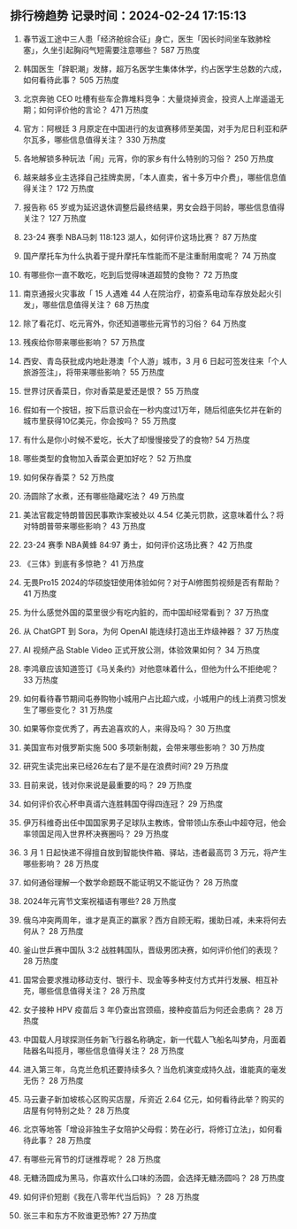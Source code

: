 
## 排行榜趋势 记录时间：2024-02-24 17:15:13
  
  1. 春节返工途中三人患「经济舱综合征」身亡，医生「因长时间坐车致肺栓塞」，久坐引起胸闷气短需要注意哪些？ 587 万热度
    
  2. 韩国医生「辞职潮」发酵，超万名医学生集体休学，约占医学生总数的六成，如何看待此事？ 505 万热度
    
  3. 北京奔驰 CEO 吐槽有些车企靠堆料竞争：大量烧掉资金，投资人上岸遥遥无期；如何评价他的言论？ 471 万热度
    
  4. 官方：阿根廷 3 月原定在中国进行的友谊赛移师至美国，对手为尼日利亚和萨尔瓦多，哪些信息值得关注？ 330 万热度
    
  5. 各地解锁多种玩法「闹」元宵，你的家乡有什么特别的习俗？ 250 万热度
    
  6. 越来越多业主选择自己挂牌卖房，「本人直卖，省十多万中介费」，哪些信息值得关注？ 172 万热度
    
  7. 报告称 65 岁或为延迟退休调整后最终结果，男女会趋于同龄，哪些信息值得关注？ 127 万热度
    
  8. 23-24 赛季 NBA马刺 118:123 湖人，如何评价这场比赛？ 87 万热度
    
  9. 国产摩托车为什么执着于提升摩托车性能而不是注重耐用度呢？ 74 万热度
    
  10. 有哪些你一直不敢吃，吃到后觉得味道超赞的食物？ 72 万热度
    
  11. 南京通报火灾事故「 15 人遇难 44 人在院治疗，初查系电动车存放处起火引发」，哪些信息值得关注？ 68 万热度
    
  12. 除了看花灯、吃元宵外，你还知道哪些元宵节的习俗？ 64 万热度
    
  13. 残疾给你带来哪些影响？ 57 万热度
    
  14. 西安、青岛获批成内地赴港澳「个人游」城市，3 月 6 日起可签发往来「个人旅游签注」，将带来哪些影响？ 55 万热度
    
  15. 世界讨厌香菜日，你对香菜是爱还是恨？ 55 万热度
    
  16. 假如有一个按钮，按下后意识会在一秒内度过1万年，随后彻底失忆并在新的城市里获得10亿美元，你会按吗？ 55 万热度
    
  17. 有什么是你小时候不爱吃，长大了却慢慢接受了的食物? 54 万热度
    
  18. 哪些类型的食物加入香菜会更加好吃？ 52 万热度
    
  19. 如何保存香菜？ 52 万热度
    
  20. 汤圆除了水煮，还有哪些隐藏吃法？ 49 万热度
    
  21. 美法官裁定特朗普因民事欺诈案被处以 4.54 亿美元罚款，这意味着什么？将对特朗普带来哪些影响？ 43 万热度
    
  22. 23-24 赛季 NBA黄蜂 84:97 勇士，如何评价这场比赛？ 42 万热度
    
  23. 《三体》到底有多惊艳？ 41 万热度
    
  24. 无畏Pro15 2024的华硕旋钮使用体验如何？对于AI修图剪视频是否有帮助？ 41 万热度
    
  25. 为什么感觉外国的菜里很少有吃内脏的，而中国却经常看到？ 37 万热度
    
  26. 从 ChatGPT 到 Sora，为何 OpenAI 能连续打造出王炸级神器？ 37 万热度
    
  27. AI 视频产品 Stable Video 正式开放公测，体验效果如何？ 34 万热度
    
  28. 李鸿章应该知道签订《马关条约》对他意味着什么，但他为什么不拒绝呢？ 33 万热度
    
  29. 如何看待春节期间屯券购物小城用户占比超六成，小城用户的线上消费习惯发生了哪些变化？ 31 万热度
    
  30. 如果等你变优秀了，再去追喜欢的人，来得及吗？ 30 万热度
    
  31. 美国宣布对俄罗斯实施 500 多项新制裁，会带来哪些影响？ 30 万热度
    
  32. 研究生读完出来已经26左右了是不是在浪费时间? 29 万热度
    
  33. 目前来说，钱对你来说是最重要的吗？ 29 万热度
    
  34. 如何评价农心杯申真谞六连胜韩国夺得四连冠？ 29 万热度
    
  35. 伊万科维奇出任中国国家男子足球队主教练，曾带领山东泰山中超夺冠，他会率领国足闯入世界杯决赛圈吗？ 29 万热度
    
  36. 3 月 1 日起快递不得擅自放到智能快件箱、驿站，违者最高罚 3 万元，将产生哪些影响？ 28 万热度
    
  37. 如何通俗理解一个数学命题既不能证明又不能证伪？ 28 万热度
    
  38. 2024年元宵节文案祝福语有哪些? 28 万热度
    
  39. 俄乌冲突两周年，谁才是真正的赢家？西方自顾无暇，援助日减，未来将何去何从？ 28 万热度
    
  40. 釜山世乒赛中国队 3:2 战胜韩国队，晋级男团决赛，如何评价他们的表现？ 28 万热度
    
  41. 国常会要求推动移动支付、银行卡、现金等多种支付方式并行发展、相互补充，哪些信息值得关注？ 28 万热度
    
  42. 女子接种 HPV 疫苗后 3 年仍查出宫颈癌，接种疫苗后为何还会患病？ 28 万热度
    
  43. 中国载人月球探测任务新飞行器名称确定，新一代载人飞船名叫梦舟，月面着陆器名叫揽月，哪些信息值得关注？ 28 万热度
    
  44. 进入第三年，乌克兰危机还要持续多久？当危机演变成持久战，谁能真的毫发无伤？ 28 万热度
    
  45. 马云妻子新加坡核心区购买店屋，斥资近 2.64 亿元，如何看待此举？购买的店屋有何特别之处？ 28 万热度
    
  46. 北京等地答「增设非独生子女陪护父母假：势在必行，将修订立法」，如何看待此事？ 28 万热度
    
  47. 有哪些元宵节的灯谜推荐呢？ 28 万热度
    
  48. 无糖汤圆成为黑马，你喜欢什么口味的汤圆，会选择无糖汤圆吗？ 28 万热度
    
  49. 如何评价短剧《我在八零年代当后妈》？ 28 万热度
    
  50. 张三丰和东方不败谁更恐怖? 27 万热度
    